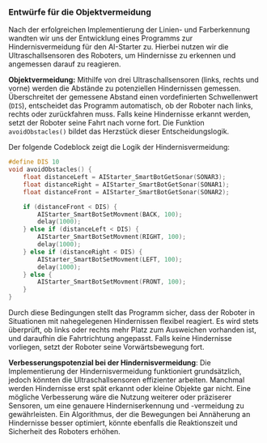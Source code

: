 ### Entwürfe für die Objektvermeidung

Nach der erfolgreichen Implementierung der Linien- und Farberkennung wandten wir uns der Entwicklung eines Programms zur Hindernisvermeidung für den AI-Starter zu. Hierbei nutzen wir die Ultraschallsensoren des Roboters, um Hindernisse zu erkennen und angemessen darauf zu reagieren.

**Objektvermeidung:** Mithilfe von drei Ultraschallsensoren (links, rechts und vorne) werden die Abstände zu potenziellen Hindernissen gemessen. Überschreitet der gemessene Abstand einen vordefinierten Schwellenwert (`DIS`), entscheidet das Programm automatisch, ob der Roboter nach links, rechts oder zurückfahren muss. Falls keine Hindernisse erkannt werden, setzt der Roboter seine Fahrt nach vorne fort. Die Funktion `avoidObstacles()` bildet das Herzstück dieser Entscheidungslogik.

Der folgende Codeblock zeigt die Logik der Hindernisvermeidung:

```cpp
#define DIS 10
void avoidObstacles() {
    float distanceLeft = AIStarter_SmartBotGetSonar(SONAR3);
    float distanceRight = AIStarter_SmartBotGetSonar(SONAR1);
    float distanceFront = AIStarter_SmartBotGetSonar(SONAR2);

    if (distanceFront < DIS) {
        AIStarter_SmartBotSetMovment(BACK, 100);
        delay(1000);
    } else if (distanceLeft < DIS) {
        AIStarter_SmartBotSetMovment(RIGHT, 100);
        delay(1000);
    } else if (distanceRight < DIS) {
        AIStarter_SmartBotSetMovment(LEFT, 100);
        delay(1000);
    } else {
        AIStarter_SmartBotSetMovment(FRONT, 100);
    }
}
```
Durch diese Bedingungen stellt das Programm sicher, dass der Roboter in Situationen mit nahegelegenen Hindernissen flexibel reagiert. Es wird stets überprüft, ob links oder rechts mehr Platz zum Ausweichen vorhanden ist, und daraufhin die Fahrtrichtung angepasst. Falls keine Hindernisse vorliegen, setzt der Roboter seine Vorwärtsbewegung fort.

**Verbesserungspotenzial bei der Hindernisvermeidung**: Die Implementierung der Hindernisvermeidung funktioniert grundsätzlich, jedoch könnten die Ultraschallsensoren effizienter arbeiten. Manchmal werden Hindernisse erst spät erkannt oder kleine Objekte gar nicht. Eine mögliche Verbesserung wäre die Nutzung weiterer oder präziserer Sensoren, um eine genauere Hinderniserkennung und -vermeidung zu gewährleisten. Ein Algorithmus, der die Bewegungen bei Annäherung an Hindernisse besser optimiert, könnte ebenfalls die Reaktionszeit und Sicherheit des Roboters erhöhen.
